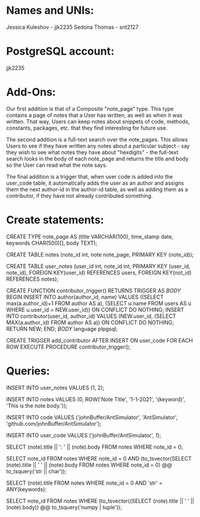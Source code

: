 
# Names and UNIs:
Jessica Kuleshov - jjk2235
Sedona Thomas - snt2127

# PostgreSQL account:
jjk2235


# Add-Ons:
    
    
Our first addition is that of a Composite "note_page" type. This type contains a page of notes that a User has written, as well as when it was written. That way, Users can keep notes about snippets of code, methods, constants, packages, etc. that they find interesting for future use. 

The second addition is a full-text search over the note_pages. This allows Users to see if they have written any notes about a particular subject - say they wish to see what notes they have about "hexdigits" - the full-text search looks in the body of each note_page and returns the title and body so the User can read what the note says.

The final addition is a trigger that, when user code is added into the user_code table, it automatically adds the user as an author and assigns them the next author-id in the author-id table, as well as adding them as a contributor, if they have not already contributed something.


# Create statements:

CREATE TYPE note_page AS (title VARCHAR(100), time_stamp date, keywords CHAR(500)[], body TEXT);

CREATE TABLE notes (note_id int, note note_page, PRIMARY KEY (note_id));

CREATE TABLE user_notes (user_id int, note_id int, PRIMARY KEY (user_id, note_id), FOREIGN KEY(user_id) REFERENCES users, FOREIGN KEY(not_id) REFERENCES notes);

CREATE FUNCTION contributor_trigger() RETURNS TRIGGER AS $BODY$ BEGIN INSERT INTO author(author_id, name) VALUES ((SELECT max(a.author_id)+1 FROM author AS a), (SELECT u.name FROM users AS u WHERE u.user_id = NEW.user_id)) ON CONFLICT DO NOTHING; INSERT INTO contributor(user_id, author_id) VALUES (NEW.user_id, (SELECT MAX(a.author_id) FROM author AS a)) ON CONFLICT DO NOTHING; RETURN NEW; END; $BODY$ language plpgsql;

CREATE TRIGGER add_contributor AFTER INSERT ON user_code FOR EACH ROW EXECUTE PROCEDURE contributor_trigger();

# Queries:

INSERT INTO user_notes VALUES (1, 2);
  
INSERT INTO notes VALUES (0, ROW('Note Title', '1-1-2021', '{keyword}', 'This is the note body.'));

INSERT INTO code VALUES ('johnBuffer/AntSimulator', 'AntSimulator', 'github.com/johnBuffer/AntSimulator');

INSERT INTO user_code VALUES ('johnBuffer/AntSimulator', 1);

SELECT (note).title || ': ' || (note).body FROM notes WHERE note_id = 0;
  
SELECT note_id FROM notes WHERE note_id = 0 AND (to_tsvector(SELECT (note).title || ' ' || (note).body FROM notes WHERE note_id = 0) @@ to_tsquery('str || char'));
  
SELECT (note).title FROM notes WHERE note_id = 0 AND 'str' = ANY(keywords);

SELECT note_id FROM notes WHERE (to_tsvector((SELECT (note).title || ' ' || (note).body)) @@ to_tsquery('numpy | tuple'));
